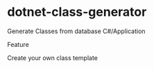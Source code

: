 # dotnet-class-generator 

Generate Classes from database C#/Application 

Feature 

Create your own class template

